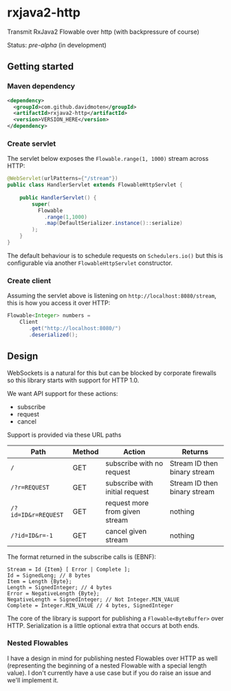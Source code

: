# rxjava2-http
Transmit RxJava2 Flowable over http (with backpressure of course)

Status: *pre-alpha* (in development)

## Getting started

### Maven dependency
```xml
<dependency>
  <groupId>com.github.davidmoten</groupId>
  <artifactId>rxjava2-http</artifactId>
  <version>VERSION_HERE</version>
</dependency>
```

### Create servlet
The servlet below exposes the `Flowable.range(1, 1000)` stream across HTTP:

```java
@WebServlet(urlPatterns={"/stream"})
public class HandlerServlet extends FlowableHttpServlet {
      
    public HandlerServlet() {
        super(
          Flowable
            .range(1,1000)
            .map(DefaultSerializer.instance()::serialize)      
        );
    }
}
```
The default behaviour is to schedule requests on `Schedulers.io()` but this is configurable via another `FlowableHttpServlet` constructor.

### Create client
Assuming the servlet above is listening on `http://localhost:8080/stream`, this is how you access it over HTTP:

```java
Flowable<Integer> numbers = 
    Client
       .get("http://localhost:8080/")
       .deserialized();
```

## Design
WebSockets is a natural for this but can be blocked by corporate firewalls so this library starts with support for HTTP 1.0. 

We want API support for these actions:

* subscribe
* request
* cancel

Support is provided via these URL paths

Path | Method | Action | Returns
--- | --- | --- | --
`/`   | GET | subscribe with no request | Stream ID then binary stream
`/?r=REQUEST`|GET | subscribe with initial request | Stream ID then binary stream
`/?id=ID&r=REQUEST` |GET| request more from given stream | nothing
`/?id=ID&r=-1` |GET| cancel given stream | nothing

The format returned in the subscribe calls is (EBNF):

```
Stream = Id {Item} [ Error | Complete ];
Id = SignedLong; // 8 bytes
Item = Length {Byte};
Length = SignedInteger; // 4 bytes
Error = NegativeLength {Byte};
NegativeLength = SignedInteger; // Not Integer.MIN_VALUE
Complete = Integer.MIN_VALUE // 4 bytes, SignedInteger
```

The core of the library is support for publishing a `Flowable<ByteBuffer>` over HTTP. Serialization is a little optional extra that occurs at both ends.

### Nested Flowables
I have a design in mind for publishing nested Flowables over HTTP as well (representing the beginning of a nested Flowable with a special length value). I don't currently have a use case but if you do raise an issue and we'll implement it.
